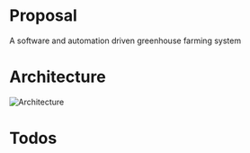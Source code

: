 # Proposal
A software and automation driven greenhouse farming system

# Architecture
![Architecture](http://i.imgur.com/TVDJb4F.png)

# Todos
